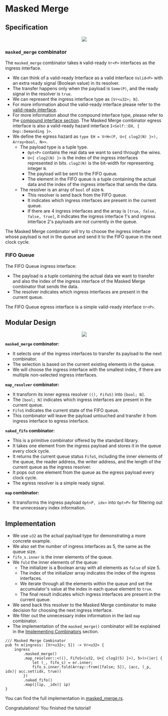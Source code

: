 # Masked Merge

## Specification

<p align="center">
  <img src="../figure/masked_merge.drawio.svg" />
</p>

### `masked_merge` combinator

The `masked_merge` combinator takes `N` valid-ready `Vr<P>` interfaces as the ingress interface.
* We can think of a valid-ready Interface as a valid interface `Valid<P>` with an extra ready signal (Boolean value) in its resolver.
* The transfer happens only when the payload is `Some(P)`, and the ready signal in the resolver is `true`.
* We can represent the ingress interface type as `[Vr<u32>; N]`.
* For more information about the valid-ready interface please refer to the [valid-ready interface](../lang/interface.md#vrh).
* For more information about the compound interface type, please refer to the [compound interface section](../lang/interface.md#compound-interface).
The Masked Merge combinator egress interface is also a valid-ready hazard interface `I<Self::EH, { Dep::Demanding }>`.
* We define the egress hazard as `type EH = VrH<(P, U<{ clog2(N) }>), Array<bool, N>>`.
  * The payload type is a tuple type.
    * `Opt<P>` contains the real data we want to send through the wires.
    * `U<{ clog2(N) }>` is the index of the ingress interfaces represented in bits. `clog2(N)` is the bit-width for representing integer `N`.
    * The payload will be sent to the FIFO queue. 
    * The element in the FIFO queue is a tuple containing the actual data and the index of the ingress interface that sends the data.
  * The resolver is an array of `bool` of size `N`.
    * This resolver is send back from the FIFO queue.
    * It indicates which ingress interfaces are present in the current queue.
    * If there are 4 ingress interfaces and the array is `[true, false, false, true]`, it indicates the ingress interface 1's and ingress interface 2's payloads are not currently in the queue.

The Masked Merge combinator will try to choose the ingress interface whose payload is not in the queue and send it to the FIFO queue in the next clock cycle.

### FIFO Queue

The FIFO Queue ingress interface:
* The payload is a tuple containing the actual data we want to transfer and also the index of the ingress interface of the Masked Merge combinator that sends the data.
* The resolver indicates which ingress interfaces are present in the current queue.

The FIFO Queue egress interface is a simple valid-ready interface `Vr<P>`.

## Modular Design

<p align="center">
  <img src="../figure/masked_merge_module.drawio.svg" />
</p>

**`masked_merge` combinator:**

* It selects one of the ingress interfaces to transfer its payload to the next combinator.
* The selection is based on the current existing elements in the queue.
* We will choose the ingress interface with the smallest index, if there are multiple non-selected ingress interfaces.

**`map_resolver` combinator:**

* It transform its inner egress resolver `((), FifoS)` into `[bool; N]`.
* The `[bool; N]` indicates which ingress interfaces are present in the current queue.
* `FifoS` indicates the current state of the FIFO queue.
* This combinator will leave the payload untouched and transfer it from ingress interface to egress interface.

**`naked_fifo` combinator:**

* This is a primitive combinator offered by the standard library.
* It takes one element from the ingress payload and stores it in the queue every clock cycle.
* It returns the current queue status `FifoS`, including the inner elements of the queue, the reader address, the writer address, and the length of the current queue as the ingress resolver.
* It pops out one element from the queue as the egress payload every clock cycle.
* The egress resolver is a simple ready signal.

**`map` combinator:**

* It transforms the ingress payload `Opt<P, idx>` into `Opt<P>` for filtering out the unnecessary index information.

## Implementation

* We use `u32` as the actual payload type for demonstrating a more concrete example.
* We also set the number of ingress interfaces as 5, the same as the queue size.
* `fifo_s.inner` is the inner elements of the queue.
* We `fold` the inner elements of the queue:
  * The initializer is a Boolean array with all elements as `false` of size 5. 
  * The index of the initializer array indicates the index of the ingress interfaces.
  * We iterate through all the elements within the queue and set the accumulator's value at the index in each queue element to `true`.
  * The final result indicates which ingress interfaces are present in the current queue.
* We send back this resolver to the Masked Merge combinator to make decision for choosing the next ingress interface.
* We filter out the unnecessary index information in the last `map` combinator.
* The implementation of the `masked_merge()` combinator will be explained in the [Implementing Combinators](../advanced/combinator.md) section.

```rust,noplayground
/// Masked Merge Combinator
pub fn m(ingress: [Vr<u32>; 5]) -> Vr<u32> {
    ingress
        .masked_merge()
        .map_resolver::<((), FifoS<(u32, U<{ clog2(5) }>), 5>)>(|er| {
            let (_, fifo_s) = er.inner;
            fifo_s.inner.fold(Array::from([false; 5]), |acc, (_p, idx)| acc.set(idx, true))
        })
        .naked_fifo()
        .map(|(ip, _idx)| ip)
}
```

You can find the full implementation in [masked_merge.rs](https://github.com/kaist-cp/hazardflow/blob/main/hazardflow-designs/src/examples/masked_merge.rs).

Congratulations! You finished the tutorial!
